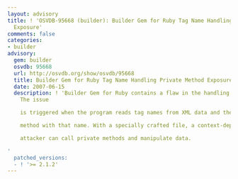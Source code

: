 ```yaml
---
layout: advisory
title: ! 'OSVDB-95668 (builder): Builder Gem for Ruby Tag Name Handling Private Method
  Exposure'
comments: false
categories:
- builder
advisory:
  gem: builder
  osvdb: 95668
  url: http://osvdb.org/show/osvdb/95668
  title: Builder Gem for Ruby Tag Name Handling Private Method Exposure
  date: 2007-06-15
  description: ! 'Builder Gem for Ruby contains a flaw in the handling of tag names.
    The issue

    is triggered when the program reads tag names from XML data and then calls a

    method with that name. With a specially crafted file, a context-dependent

    attacker can call private methods and manipulate data.

'
  patched_versions:
  - ! '>= 2.1.2'
---
```

